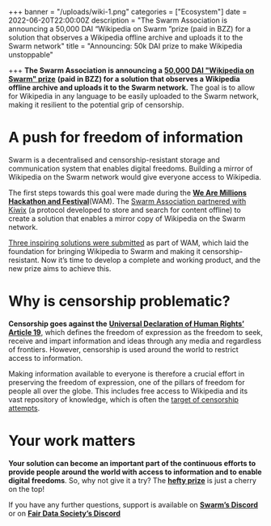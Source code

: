 +++
banner = "/uploads/wiki-1.png"
categories = ["Ecosystem"]
date = 2022-06-20T22:00:00Z
description = "The Swarm Association is announcing a 50,000 DAI “Wikipedia on Swarm ”prize (paid in BZZ) for a solution that observes a Wikipedia offline archive and uploads it to the Swarm network"
title = "Announcing: 50k DAI prize to make Wikipedia unstoppable"

+++
**The Swarm Association is announcing a** [**50,000 DAI "Wikipedia on Swarm" prize**](http://gitcoin.co/issue/28926) **(paid in BZZ) for a solution that observes a Wikipedia offline archive and uploads it to the Swarm network.** The goal is to allow for Wikipedia in any language to be easily uploaded to the Swarm network, making it resilient to the potential grip of censorship.

# A push for freedom of information

Swarm is a decentralised and censorship-resistant storage and communication system that enables digital freedoms. Building a mirror of Wikipedia on the Swarm network would give everyone access to Wikipedia.

The first steps towards this goal were made during the [**We Are Millions Hackathon and Festival**](https://www.wearemillions.online/)(WAM). The [Swarm Association partnered with Kiwix](https://medium.com/ethereum-swarm/kiwix-and-swarm-partner-up-to-preserve-free-online-access-to-information-b8a30b2b0af4) (a protocol developed to store and search for content offline) to create a solution that enables a mirror copy of Wikipedia on the Swarm network.

[Three inspiring solutions were submitted](https://medium.com/ethereum-swarm/we-are-millions-closing-event-exit-through-the-dao-recap-ffc59b287b5d) as part of WAM, which laid the foundation for bringing Wikipedia to Swarm and making it censorship-resistant. Now it’s time to develop a complete and working product, and the new prize aims to achieve this.

# Why is censorship problematic?

**Censorship goes against the** [**Universal Declaration of Human Rights’ Article 19**](https://www.un.org/en/about-us/universal-declaration-of-human-rights), which defines the freedom of expression as the freedom to seek, receive and impart information and ideas through any media and regardless of frontiers. However, censorship is used around the world to restrict access to information.

Making information available to everyone is therefore a crucial effort in preserving the freedom of expression, one of the pillars of freedom for people all over the globe. This includes free access to Wikipedia and its vast repository of knowledge, which is often the [target of censorship attempts](https://en.wikipedia.org/wiki/Censorship_of_Wikipedia).

# Your work matters

**Your solution can become an important part of the continuous efforts to provide people around the world with access to information and to enable digital freedoms**. So, why not give it a try? The [**hefty prize**](http://gitcoin.co/issue/28926) is just a cherry on the top!

If you have any further questions, support is available on [**Swarm’s Discord**](https://discord.com/channels/799027393297514537/823536245972008980) or on [**Fair Data Society’s Discord**](https://discord.com/channels/888359049551310869/965890852683653170)
